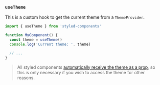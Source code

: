 ### `useTheme`

This is a custom hook to get the current theme from a `ThemeProvider`.

```jsx
import { useTheme } from 'styled-components'

function MyComponent() {
  const theme = useTheme()
  console.log('Current theme: ', theme)

  // ...
}
```

> All styled components [automatically receive the theme as a prop](/docs/advanced#theming), so this is only necessary if you wish to access the theme for other reasons.
